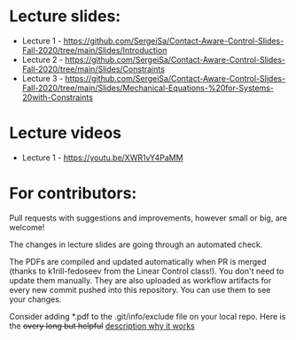 # Lecture slides:

* Lecture 1 - https://github.com/SergeiSa/Contact-Aware-Control-Slides-Fall-2020/tree/main/Slides/Introduction
* Lecture 2 - https://github.com/SergeiSa/Contact-Aware-Control-Slides-Fall-2020/tree/main/Slides/Constraints
* Lecture 3 - https://github.com/SergeiSa/Contact-Aware-Control-Slides-Fall-2020/tree/main/Slides/Mechanical-Equations-%20for-Systems-20with-Constraints

# Lecture videos

* Lecture 1 - https://youtu.be/XWR1vY4PaMM

# For contributors:

Pull requests with suggestions and improvements, however small or big, are welcome!

The changes in lecture slides are going through an automated check.

The PDFs are compiled and updated automatically when PR is merged (thanks to k1rill-fedoseev from the Linear Control class!). You don't need to update them manually. They are also uploaded as workflow artifacts for every new commit pushed into this repository. You can use them to see your changes.
 
Consider adding \*.pdf to the .git/info/exclude file on your local repo. Here is the ~~overy long but helpful~~ [description why it works](https://medium.com/@dave_lunny/exclude-files-from-git-without-committing-changes-to-gitignore-986fa712e78d)

